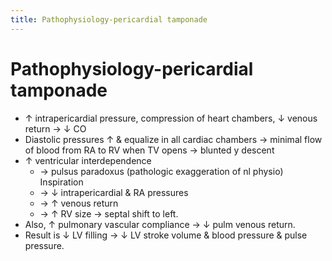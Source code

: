 ```yaml
---
title: Pathophysiology-pericardial tamponade
---
```


# Pathophysiology-pericardial tamponade

- ↑ intrapericardial pressure, compression of heart chambers, ↓ venous return → ↓ CO
- Diastolic pressures ↑ & equalize in all cardiac chambers → minimal flow of blood from RA to RV when TV opens → blunted y descent
- ↑ ventricular interdependence
  - → pulsus paradoxus (pathologic exaggeration of nl physio) Inspiration
  - → ↓ intrapericardial & RA pressures
  - → ↑ venous return
  - → ↑ RV size → septal shift to left.
- Also, ↑ pulmonary vascular compliance → ↓ pulm venous return.
- Result is ↓ LV filling → ↓ LV stroke volume & blood pressure & pulse pressure.
